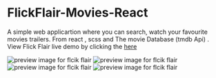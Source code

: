# FlickFlair-Movies-React
A simple web applicartion where you can search, watch your favourite movies trailers. From react , scss and The movie Database (tmdb Api) .
View Flick Flair live demo by clicking the [here](https://flick-flair-movies.web.app/)







![preview image for flcik flair](https://github.com/Kevin-Tyy/FlickFlair-Movies-React/blob/main/public/images/Screenshot%202023-03-31%20132549.jpg)
![preview image for flcik flair](https://github.com/Kevin-Tyy/FlickFlair-Movies-React/blob/main/public/images/Screenshot%202023-03-31%20132717.jpg)
![preview image for flcik flair](https://github.com/Kevin-Tyy/FlickFlair-Movies-React/blob/main/public/images/Screenshot%202023-03-31%20132910.jpg)
![preview image for flcik flair](https://github.com/Kevin-Tyy/FlickFlair-Movies-React/blob/main/public/images/Screenshot%202023-03-31%20133142.jpg)
